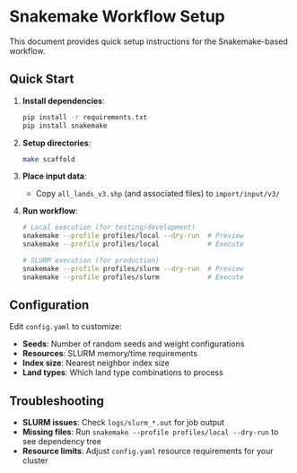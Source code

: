 # Snakemake Workflow Setup

This document provides quick setup instructions for the Snakemake-based workflow.

## Quick Start

1. **Install dependencies**:
   ```bash
   pip install -r requirements.txt
   pip install snakemake
   ```

2. **Setup directories**:
   ```bash
   make scaffold
   ```

3. **Place input data**:
   - Copy `all_lands_v3.shp` (and associated files) to `import/input/v3/`

4. **Run workflow**:
   ```bash
   # Local execution (for testing/development)
   snakemake --profile profiles/local --dry-run  # Preview
   snakemake --profile profiles/local            # Execute
   
   # SLURM execution (for production)
   snakemake --profile profiles/slurm --dry-run  # Preview  
   snakemake --profile profiles/slurm            # Execute
   ```

## Configuration

Edit `config.yaml` to customize:
- **Seeds**: Number of random seeds and weight configurations
- **Resources**: SLURM memory/time requirements  
- **Index size**: Nearest neighbor index size
- **Land types**: Which land type combinations to process

## Troubleshooting

- **SLURM issues**: Check `logs/slurm_*.out` for job output
- **Missing files**: Run `snakemake --profile profiles/local --dry-run` to see dependency tree
- **Resource limits**: Adjust `config.yaml` resource requirements for your cluster
